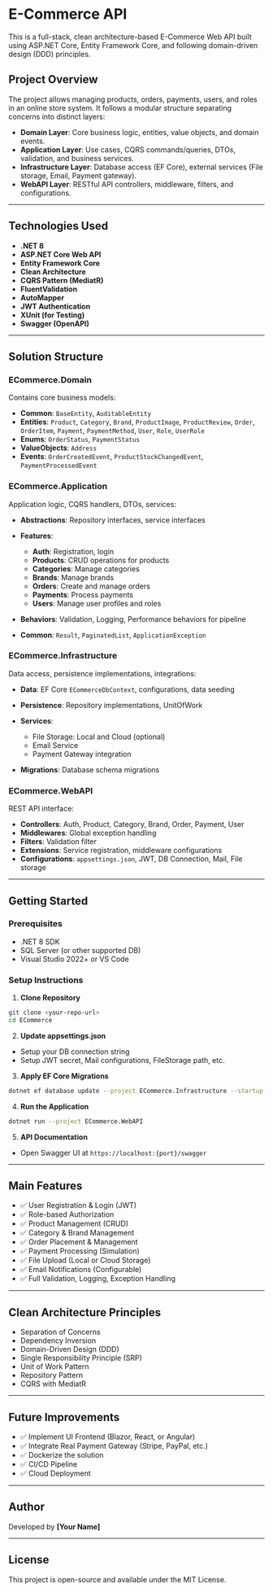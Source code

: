 # E-Commerce API

This is a full-stack, clean architecture-based E-Commerce Web API built using ASP.NET Core, Entity Framework Core, and following domain-driven design (DDD) principles.

## Project Overview

The project allows managing products, orders, payments, users, and roles in an online store system. It follows a modular structure separating concerns into distinct layers:

* **Domain Layer**: Core business logic, entities, value objects, and domain events.
* **Application Layer**: Use cases, CQRS commands/queries, DTOs, validation, and business services.
* **Infrastructure Layer**: Database access (EF Core), external services (File storage, Email, Payment gateway).
* **WebAPI Layer**: RESTful API controllers, middleware, filters, and configurations.

---

## Technologies Used

* **.NET 8**
* **ASP.NET Core Web API**
* **Entity Framework Core**
* **Clean Architecture**
* **CQRS Pattern (MediatR)**
* **FluentValidation**
* **AutoMapper**
* **JWT Authentication**
* **XUnit (for Testing)**
* **Swagger (OpenAPI)**

---

## Solution Structure

### ECommerce.Domain

Contains core business models:

* **Common**: `BaseEntity`, `AuditableEntity`
* **Entities**: `Product`, `Category`, `Brand`, `ProductImage`, `ProductReview`, `Order`, `OrderItem`, `Payment`, `PaymentMethod`, `User`, `Role`, `UserRole`
* **Enums**: `OrderStatus`, `PaymentStatus`
* **ValueObjects**: `Address`
* **Events**: `OrderCreatedEvent`, `ProductStockChangedEvent`, `PaymentProcessedEvent`

### ECommerce.Application

Application logic, CQRS handlers, DTOs, services:

* **Abstractions**: Repository interfaces, service interfaces
* **Features**:

  * **Auth**: Registration, login
  * **Products**: CRUD operations for products
  * **Categories**: Manage categories
  * **Brands**: Manage brands
  * **Orders**: Create and manage orders
  * **Payments**: Process payments
  * **Users**: Manage user profiles and roles
* **Behaviors**: Validation, Logging, Performance behaviors for pipeline
* **Common**: `Result`, `PaginatedList`, `ApplicationException`

### ECommerce.Infrastructure

Data access, persistence implementations, integrations:

* **Data**: EF Core `ECommerceDbContext`, configurations, data seeding
* **Persistence**: Repository implementations, UnitOfWork
* **Services**:

  * File Storage: Local and Cloud (optional)
  * Email Service
  * Payment Gateway integration
* **Migrations**: Database schema migrations

### ECommerce.WebAPI

REST API interface:

* **Controllers**: Auth, Product, Category, Brand, Order, Payment, User
* **Middlewares**: Global exception handling
* **Filters**: Validation filter
* **Extensions**: Service registration, middleware configurations
* **Configurations**: `appsettings.json`, JWT, DB Connection, Mail, File storage

---

## Getting Started

### Prerequisites

* .NET 8 SDK
* SQL Server (or other supported DB)
* Visual Studio 2022+ or VS Code

### Setup Instructions

1. **Clone Repository**

```bash
git clone <your-repo-url>
cd ECommerce
```

2. **Update appsettings.json**

* Setup your DB connection string
* Setup JWT secret, Mail configurations, FileStorage path, etc.

3. **Apply EF Core Migrations**

```bash
dotnet ef database update --project ECommerce.Infrastructure --startup-project ECommerce.WebAPI
```

4. **Run the Application**

```bash
dotnet run --project ECommerce.WebAPI
```

5. **API Documentation**

* Open Swagger UI at `https://localhost:{port}/swagger`

---

## Main Features

* ✅ User Registration & Login (JWT)
* ✅ Role-based Authorization
* ✅ Product Management (CRUD)
* ✅ Category & Brand Management
* ✅ Order Placement & Management
* ✅ Payment Processing (Simulation)
* ✅ File Upload (Local or Cloud Storage)
* ✅ Email Notifications (Configurable)
* ✅ Full Validation, Logging, Exception Handling

---

## Clean Architecture Principles

* Separation of Concerns
* Dependency Inversion
* Domain-Driven Design (DDD)
* Single Responsibility Principle (SRP)
* Unit of Work Pattern
* Repository Pattern
* CQRS with MediatR

---

## Future Improvements

* ✅ Implement UI Frontend (Blazor, React, or Angular)
* ✅ Integrate Real Payment Gateway (Stripe, PayPal, etc.)
* ✅ Dockerize the solution
* ✅ CI/CD Pipeline
* ✅ Cloud Deployment

---

## Author

Developed by **\[Your Name]**

---

## License

This project is open-source and available under the MIT License.
